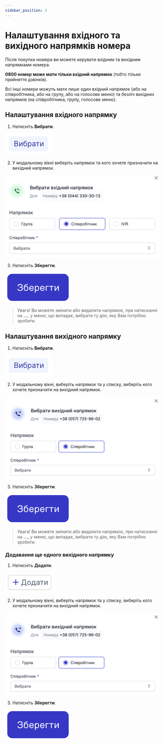 ```yaml
---
sidebar_position: 3
---
```


# Налаштування вхідного та вихідного напрямків номера

Після покупки номера ви можете керувати вхідним та вихідним напрямками номера.

**0800 номер може мати тільки вхідний напрямок** (тобто тільки прийняття дзвінків).

Всі інші номери можуть мати лише один вхідний напрямок (або на співробітника, або на групу, або на голосове меню) та безліч вихідних напрямків (на співробітника, групу, голосове меню).

<!-- Вхідний та вихідний напрямок може бути:
- **Співробітник**
- **Група**
- **Голосове меню(IVR)** -->

## Налаштування вхідного напрямку

1. Натисніть **Вибрати**.

![](../../img/call-processing/i-numbers-13.svg)

2. У модальному вікні виберіть напрямок та кого хочете призначити на вихідний напрямок.

![](../../img/call-processing/i-numbers-14.svg)

3. Натисніть **Зберегти**.

![](../../img/call-processing/i-numbers-15.svg)

> Увага! Ви можете змінити або видалити напрямок, при натисканні на **...**, у меню, що випадає, вибрати ту дію, яку Вам потрібно зробити.

## Налаштування вихідного напрямку

1. Натисніть **Вибрати**.

![](../../img/call-processing/i-numbers-13.svg)

2. У модальному вікні, виберіть напрямок та у списку, виберіть кого хочете призначити на вихідний напрямок.

![](../../img/call-processing/outgoing-line-block.svg)

3. Натисніть **Зберегти**.

![](../../img/call-processing/i-numbers-15.svg)

> Увага! Ви можете змінити або видалити напрямок, при натисканні на **...**, у меню, що випадає, вибрати ту дію, яку Вам потрібно зробити.

### Додавання ще одного вихідного напрямку

1. Натисніть **Додати**.

![](../../img/call-processing/i-numbers-16.svg)

2. У модальному вікні, виберіть напрямок та у списку, виберіть кого хочете призначити на вихідний напрямок.

![](../../img/call-processing/outgoing-line-block.svg)

3. Натисніть **Зберегти**.

![](../../img/call-processing/i-numbers-15.svg)